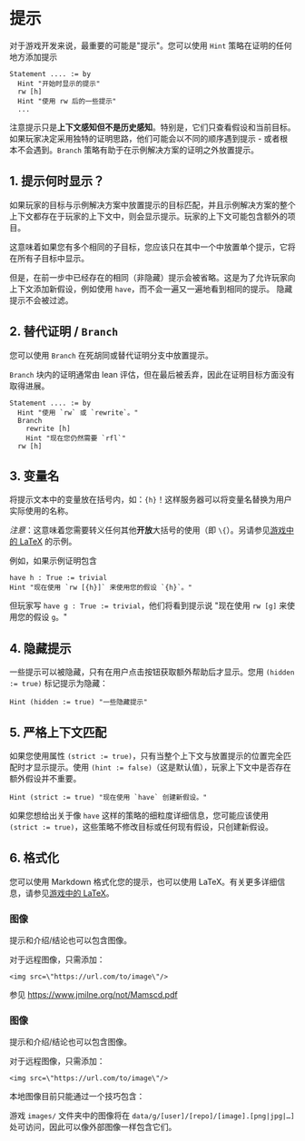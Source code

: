 # 提示

对于游戏开发来说，最重要的可能是"提示"。您可以使用 `Hint` 策略在证明的任何地方添加提示

```
Statement .... := by
  Hint "开始时显示的提示"
  rw [h]
  Hint "使用 rw 后的一些提示"
  ...
```

注意提示只是**上下文感知但不是历史感知**。特别是，它们只查看假设和当前目标。如果玩家决定采用独特的证明思路，他们可能会以不同的顺序遇到提示 - 或者根本不会遇到。`Branch` 策略有助于在示例解决方案的证明之外放置提示。

## 1. 提示何时显示？

如果玩家的目标与示例解决方案中放置提示的目标匹配，并且示例解决方案的整个上下文都存在于玩家的上下文中，则会显示提示。玩家的上下文可能包含额外的项目。

这意味着如果您有多个相同的子目标，您应该只在其中一个中放置单个提示，它将在所有子目标中显示。

但是，在前一步中已经存在的相同（非隐藏）提示会被省略。这是为了允许玩家向上下文添加新假设，例如使用 `have`，而不会一遍又一遍地看到相同的提示。
隐藏提示不会被过滤。

## 2. 替代证明 / `Branch`

您可以使用 `Branch` 在死胡同或替代证明分支中放置提示。

`Branch` 块内的证明通常由 lean 评估，但在最后被丢弃，因此在证明目标方面没有取得进展。

```
Statement .... := by
  Hint "使用 `rw` 或 `rewrite`。"
  Branch
    rewrite [h]
    Hint "现在您仍然需要 `rfl`"
  rw [h]
```

## 3. 变量名

将提示文本中的变量放在括号内，如：`{h}`！这样服务器可以将变量名替换为用户实际使用的名称。

*注意*：这意味着您需要转义任何其他**开放**大括号的使用（即 `\{`）。另请参见[游戏中的 LaTeX](latex.md) 的示例。

例如，如果示例证明包含

```
have h : True := trivial
Hint "现在使用 `rw [{h}]` 来使用您的假设 `{h}`。"
```

但玩家写 `have g : True := trivial`，他们将看到提示说
"现在使用 `rw [g]` 来使用您的假设 `g`。"

## 4. 隐藏提示

一些提示可以被隐藏，只有在用户点击按钮获取额外帮助后才显示。您用 `(hidden := true)` 标记提示为隐藏：

```
Hint (hidden := true) "一些隐藏提示"
```

## 5. 严格上下文匹配

如果您使用属性 `(strict := true)`，只有当整个上下文与放置提示的位置完全匹配时才显示提示。使用 `(hint := false)`（这是默认值），玩家上下文中是否存在额外假设并不重要。

```
Hint (strict := true) "现在使用 `have` 创建新假设。"
```

如果您想给出关于像 `have` 这样的策略的细粒度详细信息，您可能应该使用 `(strict := true)`，这些策略不修改目标或任何现有假设，只创建新假设。

## 6. 格式化

您可以使用 Markdown 格式化您的提示，也可以使用 LaTeX。有关更多详细信息，请参见[游戏中的 LaTeX](latex.md)。

### 图像

提示和介绍/结论也可以包含图像。

对于远程图像，只需添加：

```
<img src=\"https://url.com/to/image\"/>
```

参见 https://www.jmilne.org/not/Mamscd.pdf

### 图像

提示和介绍/结论也可以包含图像。

对于远程图像，只需添加：

```
<img src=\"https://url.com/to/image\"/>
```

本地图像目前只能通过一个技巧包含：

游戏 `images/` 文件夹中的图像将在 `data/g/[user]/[repo]/[image].[png|jpg|…]` 处可访问，因此可以像外部图像一样包含它们。
